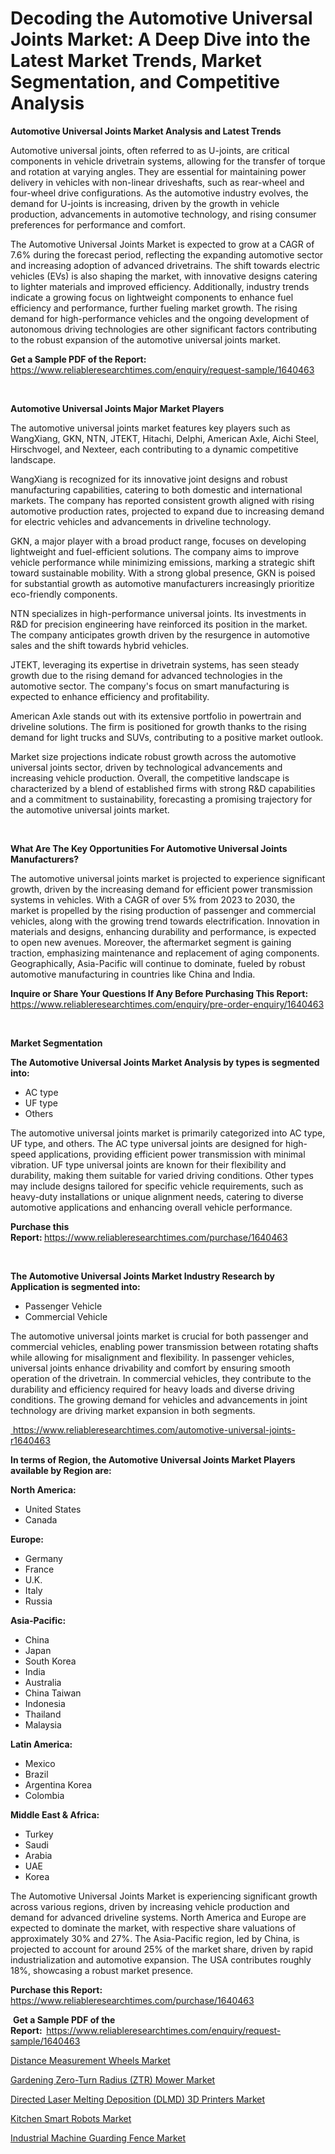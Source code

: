 <p><h1>Decoding the Automotive Universal Joints Market: A Deep Dive into the Latest Market Trends, Market Segmentation, and Competitive Analysis</h1></p><p><strong>Automotive Universal Joints Market Analysis and Latest Trends</strong></p>
<p><p>Automotive universal joints, often referred to as U-joints, are critical components in vehicle drivetrain systems, allowing for the transfer of torque and rotation at varying angles. They are essential for maintaining power delivery in vehicles with non-linear driveshafts, such as rear-wheel and four-wheel drive configurations. As the automotive industry evolves, the demand for U-joints is increasing, driven by the growth in vehicle production, advancements in automotive technology, and rising consumer preferences for performance and comfort.</p><p>The Automotive Universal Joints Market is expected to grow at a CAGR of 7.6% during the forecast period, reflecting the expanding automotive sector and increasing adoption of advanced drivetrains. The shift towards electric vehicles (EVs) is also shaping the market, with innovative designs catering to lighter materials and improved efficiency. Additionally, industry trends indicate a growing focus on lightweight components to enhance fuel efficiency and performance, further fueling market growth. The rising demand for high-performance vehicles and the ongoing development of autonomous driving technologies are other significant factors contributing to the robust expansion of the automotive universal joints market.</p></p>
<p><strong>Get a Sample PDF of the Report:&nbsp;</strong> <a href="https://www.reliableresearchtimes.com/enquiry/request-sample/1640463?utm_campaign=3522&utm_medium=2&utm_source=Github&utm_content=ia&utm_term=30032025&utm_id=automotive-universal-joints">https://www.reliableresearchtimes.com/enquiry/request-sample/1640463</a></p>
<p>&nbsp;</p>
<p><strong>Automotive Universal Joints Major Market Players</strong></p>
<p><p>The automotive universal joints market features key players such as WangXiang, GKN, NTN, JTEKT, Hitachi, Delphi, American Axle, Aichi Steel, Hirschvogel, and Nexteer, each contributing to a dynamic competitive landscape. </p><p>WangXiang is recognized for its innovative joint designs and robust manufacturing capabilities, catering to both domestic and international markets. The company has reported consistent growth aligned with rising automotive production rates, projected to expand due to increasing demand for electric vehicles and advancements in driveline technology.</p><p>GKN, a major player with a broad product range, focuses on developing lightweight and fuel-efficient solutions. The company aims to improve vehicle performance while minimizing emissions, marking a strategic shift toward sustainable mobility. With a strong global presence, GKN is poised for substantial growth as automotive manufacturers increasingly prioritize eco-friendly components.</p><p>NTN specializes in high-performance universal joints. Its investments in R&D for precision engineering have reinforced its position in the market. The company anticipates growth driven by the resurgence in automotive sales and the shift towards hybrid vehicles.</p><p>JTEKT, leveraging its expertise in drivetrain systems, has seen steady growth due to the rising demand for advanced technologies in the automotive sector. The company's focus on smart manufacturing is expected to enhance efficiency and profitability.</p><p>American Axle stands out with its extensive portfolio in powertrain and driveline solutions. The firm is positioned for growth thanks to the rising demand for light trucks and SUVs, contributing to a positive market outlook.</p><p>Market size projections indicate robust growth across the automotive universal joints sector, driven by technological advancements and increasing vehicle production. Overall, the competitive landscape is characterized by a blend of established firms with strong R&D capabilities and a commitment to sustainability, forecasting a promising trajectory for the automotive universal joints market.</p></p>
<p>&nbsp;</p>
<p><strong>What Are The Key Opportunities For Automotive Universal Joints Manufacturers?</strong></p>
<p><p>The automotive universal joints market is projected to experience significant growth, driven by the increasing demand for efficient power transmission systems in vehicles. With a CAGR of over 5% from 2023 to 2030, the market is propelled by the rising production of passenger and commercial vehicles, along with the growing trend towards electrification. Innovation in materials and designs, enhancing durability and performance, is expected to open new avenues. Moreover, the aftermarket segment is gaining traction, emphasizing maintenance and replacement of aging components. Geographically, Asia-Pacific will continue to dominate, fueled by robust automotive manufacturing in countries like China and India.</p></p>
<p><strong>Inquire or Share Your Questions If Any Before Purchasing This Report:</strong> <a href="https://www.reliableresearchtimes.com/enquiry/pre-order-enquiry/1640463?utm_campaign=3522&utm_medium=2&utm_source=Github&utm_content=ia&utm_term=30032025&utm_id=automotive-universal-joints">https://www.reliableresearchtimes.com/enquiry/pre-order-enquiry/1640463</a></p>
<p>&nbsp;</p>
<p><strong>Market Segmentation</strong></p>
<p><strong>The Automotive Universal Joints Market Analysis by types is segmented into:</strong></p>
<p><ul><li>AC type</li><li>UF type</li><li>Others</li></ul></p>
<p><p>The automotive universal joints market is primarily categorized into AC type, UF type, and others. The AC type universal joints are designed for high-speed applications, providing efficient power transmission with minimal vibration. UF type universal joints are known for their flexibility and durability, making them suitable for varied driving conditions. Other types may include designs tailored for specific vehicle requirements, such as heavy-duty installations or unique alignment needs, catering to diverse automotive applications and enhancing overall vehicle performance.</p></p>
<p><strong>Purchase this Report:&nbsp;</strong><a href="https://www.reliableresearchtimes.com/purchase/1640463?utm_campaign=3522&utm_medium=2&utm_source=Github&utm_content=ia&utm_term=30032025&utm_id=automotive-universal-joints">https://www.reliableresearchtimes.com/purchase/1640463</a></p>
<p>&nbsp;</p>
<p><strong>The Automotive Universal Joints Market Industry Research by Application is segmented into:</strong></p>
<p><ul><li>Passenger Vehicle</li><li>Commercial Vehicle</li></ul></p>
<p><p>The automotive universal joints market is crucial for both passenger and commercial vehicles, enabling power transmission between rotating shafts while allowing for misalignment and flexibility. In passenger vehicles, universal joints enhance drivability and comfort by ensuring smooth operation of the drivetrain. In commercial vehicles, they contribute to the durability and efficiency required for heavy loads and diverse driving conditions. The growing demand for vehicles and advancements in joint technology are driving market expansion in both segments.</p></p>
<p><a href="https://www.reliableresearchtimes.com/automotive-universal-joints-r1640463?utm_campaign=3522&utm_medium=2&utm_source=Github&utm_content=ia&utm_term=30032025&utm_id=automotive-universal-joints">&nbsp;https://www.reliableresearchtimes.com/automotive-universal-joints-r1640463</a></p>
<p><strong>In terms of Region, the Automotive Universal Joints Market Players available by Region are:</strong></p>
<p>
    <p> <strong> North America: </strong>
        <ul>
            <li>United States</li>
            <li>Canada</li>
        </ul>
        </p> 
    <p> <strong> Europe: </strong>
        <ul>
            <li>Germany</li>
            <li>France</li>
            <li>U.K.</li>
            <li>Italy</li>
            <li>Russia</li>
        </ul>
        </p> 
    <p> <strong> Asia-Pacific: </strong>
        <ul>
            <li>China</li>
            <li>Japan</li>
            <li>South Korea</li>
            <li>India</li>
            <li>Australia</li>
            <li>China Taiwan</li>
            <li>Indonesia</li>
            <li>Thailand</li>
            <li>Malaysia</li>
        </ul>
        </p> 
    <p> <strong> Latin America: </strong>
        <ul>
            <li>Mexico</li>
            <li>Brazil</li>
            <li>Argentina Korea</li>
            <li>Colombia</li>
        </ul>
        </p> 
    <p> <strong> Middle East & Africa: </strong>
        <ul>
            <li>Turkey</li>
            <li>Saudi</li>
            <li>Arabia</li>
            <li>UAE</li>
            <li>Korea</li>
        </ul>
    </p>
    </p>
<p><p>The Automotive Universal Joints Market is experiencing significant growth across various regions, driven by increasing vehicle production and demand for advanced driveline systems. North America and Europe are expected to dominate the market, with respective share valuations of approximately 30% and 27%. The Asia-Pacific region, led by China, is projected to account for around 25% of the market share, driven by rapid industrialization and automotive expansion. The USA contributes roughly 18%, showcasing a robust market presence.</p></p>
<p><strong>Purchase this Report: </strong><a href="https://www.reliableresearchtimes.com/purchase/1640463?utm_campaign=3522&utm_medium=2&utm_source=Github&utm_content=ia&utm_term=30032025&utm_id=automotive-universal-joints">https://www.reliableresearchtimes.com/purchase/1640463</a></p>
<p>&nbsp;<strong>Get a Sample PDF of the Report:&nbsp;&nbsp;</strong><a href="https://www.reliableresearchtimes.com/enquiry/request-sample/1640463?utm_campaign=3522&utm_medium=2&utm_source=Github&utm_content=ia&utm_term=30032025&utm_id=automotive-universal-joints">https://www.reliableresearchtimes.com/enquiry/request-sample/1640463</a></p>
<p><strong></strong></p>
<p><p><a href="https://www.linkedin.com/pulse/distance-measurement-wheels-industry-forecast-market-shifts-9fedf?utm_campaign=3522&utm_medium=2&utm_source=Github&utm_content=ia&utm_term=30032025&utm_id=automotive-universal-joints">Distance Measurement Wheels Market</a></p><p><a href="https://www.linkedin.com/pulse/gardening-zero-turn-radius-ztr-mower-market-size-estimated-hk4qf?utm_campaign=3522&utm_medium=2&utm_source=Github&utm_content=ia&utm_term=30032025&utm_id=automotive-universal-joints">Gardening Zero-Turn Radius (ZTR) Mower Market</a></p><p><a href="https://www.linkedin.com/pulse/global-directed-laser-melting-deposition-dlmd-3d-printers-market-yr3gf?utm_campaign=3522&utm_medium=2&utm_source=Github&utm_content=ia&utm_term=30032025&utm_id=automotive-universal-joints">Directed Laser Melting Deposition (DLMD) 3D Printers Market</a></p><p><a href="https://www.linkedin.com/pulse/kitchen-smart-robots-market-trends-analysis-size-share-1igbf?utm_campaign=3522&utm_medium=2&utm_source=Github&utm_content=ia&utm_term=30032025&utm_id=automotive-universal-joints">Kitchen Smart Robots Market</a></p><p><a href="https://www.linkedin.com/pulse/industry-projections-global-industrial-machine-guarding-fence-yw5tf?utm_campaign=3522&utm_medium=2&utm_source=Github&utm_content=ia&utm_term=30032025&utm_id=automotive-universal-joints">Industrial Machine Guarding Fence Market</a></p></p>